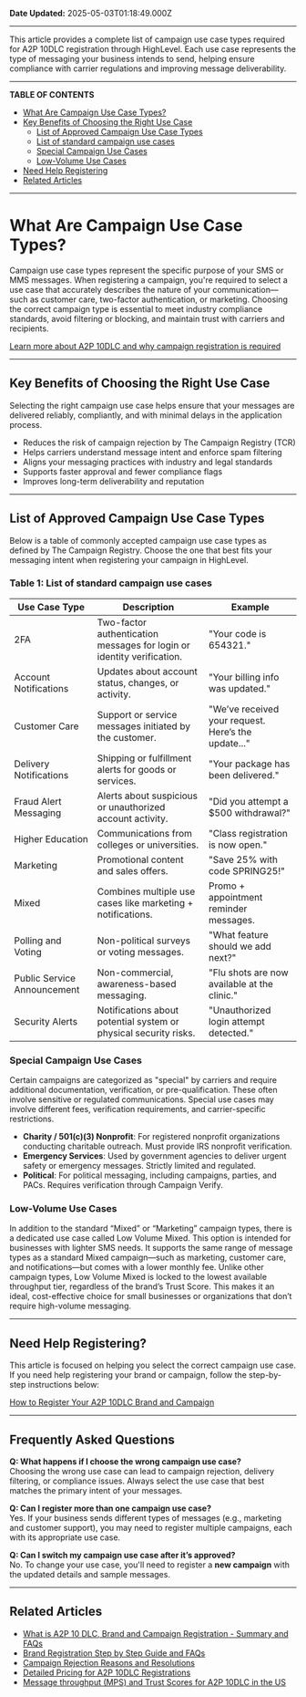 **Date Updated:** 2025-05-03T01:18:49.000Z

---

This article provides a complete list of campaign use case types required for A2P 10DLC registration through HighLevel. Each use case represents the type of messaging your business intends to send, helping ensure compliance with carrier regulations and improving message deliverability.

---

**TABLE OF CONTENTS**

* [What Are Campaign Use Case Types?](#What-Are-Campaign-Use-Case-Types?)
* [Key Benefits of Choosing the Right Use Case](#Key-Benefits-of-Choosing-the-Right-Use-Case)  
   * [List of Approved Campaign Use Case Types](#List-of-Approved-Campaign-Use-Case-Types)  
   * [List of standard campaign use cases](#Table-1%3A-List-of-standard-campaign-use-cases)  
   * [Special Campaign Use Cases](#Special-Campaign-Use-Cases)  
   * [Low-Volume Use Cases](#Low-Volume-Use-Cases)
* [Need Help Registering](#Need-Help-Registering?)
* [Related Articles](#Related-Articles)

---

# **What Are Campaign Use Case Types?**

  
Campaign use case types represent the specific purpose of your SMS or MMS messages. When registering a campaign, you're required to select a use case that accurately describes the nature of your communication—such as customer care, two-factor authentication, or marketing. Choosing the correct campaign type is essential to meet industry compliance standards, avoid filtering or blocking, and maintain trust with carriers and recipients.  
  
[Learn more about A2P 10DLC and why campaign registration is required](https://help.gohighlevel.com/en/support/solutions/articles/155000002380)

---

## **Key Benefits of Choosing the Right Use Case**

  
Selecting the right campaign use case helps ensure that your messages are delivered reliably, compliantly, and with minimal delays in the application process.

  
* Reduces the risk of campaign rejection by The Campaign Registry (TCR)
* Helps carriers understand message intent and enforce spam filtering
* Aligns your messaging practices with industry and legal standards
* Supports faster approval and fewer compliance flags
* Improves long-term deliverability and reputation

---

## **List of Approved Campaign Use Case Types**

  
Below is a table of commonly accepted campaign use case types as defined by The Campaign Registry. Choose the one that best fits your messaging intent when registering your campaign in HighLevel.  
  
### **Table 1: List of standard campaign use cases**

  
| **Use Case Type**           | **Description**                                                        | **Example**                                         |
| --------------------------- | ---------------------------------------------------------------------- | --------------------------------------------------- |
| 2FA                         | Two-factor authentication messages for login or identity verification. | "Your code is 654321."                              |
| Account Notifications       | Updates about account status, changes, or activity.                    | "Your billing info was updated."                    |
| Customer Care               | Support or service messages initiated by the customer.                 | "We’ve received your request. Here’s the update..." |
| Delivery Notifications      | Shipping or fulfillment alerts for goods or services.                  | "Your package has been delivered."                  |
| Fraud Alert Messaging       | Alerts about suspicious or unauthorized account activity.              | "Did you attempt a $500 withdrawal?"                |
| Higher Education            | Communications from colleges or universities.                          | "Class registration is now open."                   |
| Marketing                   | Promotional content and sales offers.                                  | "Save 25% with code SPRING25!"                      |
| Mixed                       | Combines multiple use cases like marketing + notifications.            | Promo + appointment reminder messages.              |
| Polling and Voting          | Non-political surveys or voting messages.                              | "What feature should we add next?"                  |
| Public Service Announcement | Non-commercial, awareness-based messaging.                             | "Flu shots are now available at the clinic."        |
| Security Alerts             | Notifications about potential system or physical security risks.       | "Unauthorized login attempt detected."              |
  
  
### **Special Campaign Use Cases**

  
Certain campaigns are categorized as "special" by carriers and require additional documentation, verification, or pre-qualification. These often involve sensitive or regulated communications. Special use cases may involve different fees, verification requirements, and carrier-specific restrictions.  
  
* **Charity / 501(c)(3) Nonprofit**: For registered nonprofit organizations conducting charitable outreach. Must provide IRS nonprofit verification.
* **Emergency Services**: Used by government agencies to deliver urgent safety or emergency messages. Strictly limited and regulated.
* **Political**: For political messaging, including campaigns, parties, and PACs. Requires verification through Campaign Verify.

### **Low-Volume Use Cases**

  
In addition to the standard “Mixed” or “Marketing” campaign types, there is a dedicated use case called Low Volume Mixed. This option is intended for businesses with lighter SMS needs. It supports the same range of message types as a standard Mixed campaign—such as marketing, customer care, and notifications—but comes with a lower monthly fee. Unlike other campaign types, Low Volume Mixed is locked to the lowest available throughput tier, regardless of the brand’s Trust Score. This makes it an ideal, cost-effective choice for small businesses or organizations that don’t require high-volume messaging.

---

## **Need Help Registering?**

  
This article is focused on helping you select the correct campaign use case. If you need help registering your brand or campaign, follow the step-by-step instructions below:

  
[How to Register Your A2P 10DLC Brand and Campaign](https://help.gohighlevel.com/en/support/solutions/articles/48001225526)

---

## **Frequently Asked Questions**

  
**Q: What happens if I choose the wrong campaign use case?**  
Choosing the wrong use case can lead to campaign rejection, delivery filtering, or compliance issues. Always select the use case that best matches the primary intent of your messages.

  
**Q: Can I register more than one campaign use case?**  
Yes. If your business sends different types of messages (e.g., marketing and customer support), you may need to register multiple campaigns, each with its appropriate use case.

  
**Q: Can I switch my campaign use case after it’s approved?**  
No. To change your use case, you'll need to register a **new campaign** with the updated details and sample messages.

---

## **Related Articles**

  
* [What is A2P 10 DLC, Brand and Campaign Registration - Summary and FAQs](https://help.gohighlevel.com/en/support/solutions/articles/155000002380)
* [Brand Registration Step by Step Guide and FAQs](https://help.gohighlevel.com/en/support/solutions/articles/48001225526)
* [Campaign Rejection Reasons and Resolutions](https://help.gohighlevel.com/en/support/solutions/articles/155000004746)
* [Detailed Pricing for A2P 10DLC Registrations](https://help.gohighlevel.com/en/support/solutions/articles/155000000234)
* [Message throughput (MPS) and Trust Scores for A2P 10DLC in the US](https://help.gohighlevel.com/en/support/solutions/articles/155000004527)

  